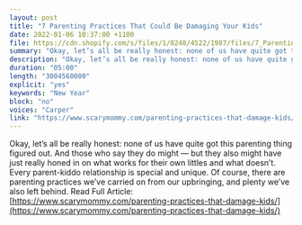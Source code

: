 ```yaml
---
layout: post
title: "7 Parenting Practices That Could Be Damaging Your Kids"
date: 2022-01-06 10:37:00 +1100
file: https://cdn.shopify.com/s/files/1/0248/4522/1987/files/7_Parenting_Practices_That_Could_Be_Damaging_Your_Kids.mp3?v=1641523893
summary: "Okay, let’s all be really honest: none of us have quite got this parenting thing figured out. And those who say they do might — but they also might have just really honed in on what works for their own littles and what doesn’t. Every parent-kiddo relationship is special and unique. Of course, there are parenting practices we’ve carried on from our upbringing, and plenty we’ve also left behind."
description: "Okay, let’s all be really honest: none of us have quite got this parenting thing figured out. And those who say they do might — but they also might have just really honed in on what works for their own littles and what doesn’t. Every parent-kiddo relationship is special and unique. Of course, there are parenting practices we’ve carried on from our upbringing, and plenty we’ve also left behind. Read Full Article:<a href='https://www.scarymommy.com/parenting-practices-that-damage-kids/'>https://www.scarymommy.com/parenting-practices-that-damage-kids/</a>"
duration: "05:00" 
length: "3004560000"
explicit: "yes" 
keywords: "New Year"
block: "no" 
voices: "Carper"
link: "https://www.scarymommy.com/parenting-practices-that-damage-kids/"
---
```


Okay, let’s all be really honest: none of us have quite got this parenting thing figured out. And those who say they do might — but they also might have just really honed in on what works for their own littles and what doesn’t. Every parent-kiddo relationship is special and unique. Of course, there are parenting practices we’ve carried on from our upbringing, and plenty we’ve also left behind. Read Full Article: [https://www.scarymommy.com/parenting-practices-that-damage-kids/](https://www.scarymommy.com/parenting-practices-that-damage-kids/)

